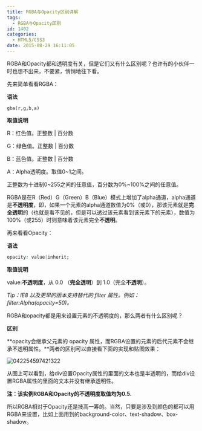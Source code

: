 ```yaml
---
title: RGBA与Opacity区别详解
tags:
  - RGBA与Opacity区别
id: 1402
categories:
  - HTML5/CSS3
date: 2015-08-29 16:11:05
---
```


RGBA和Opacity都和透明度有关，但是它们又有什么区别呢？也许有的小伙伴一时也想不出来，不要紧，悄悄地往下看。

先来简单看看RGBA：

**语法**
```cssr
gba(r,g,b,a)
```
**取值说明**

R：红色值。正整数 | 百分数

G：绿色值。正整数 | 百分数

B：蓝色值。正整数 | 百分数

A：Alpha透明度。取值0~1之间。

正整数为十进制0~255之间的任意值，百分数为0%~100%之间的任意值。

RGBA是在R（Red）G（Green）B（Blue）模式上增加了alpha通道，alpha通道是**不透明度**，即，如果一个元素的alpha通道数值为0%（或0），那该元素就是**完全透明**的（也就是看不见的，但是可以透过该元素看到该元素下的元素），数值为100%（或255）时则意味着该元素完全**不透明**。

再来看看Opacity：

**语法**
```css
opacity: value|inherit;
```

**取值说明**

value:**不透明度**，从 0.0 （**完全透明**）到 1.0（完全**不透明**）。

_Tip：IE8 以及更早的版本支持替代的 filter 属性。例如：filter:Alpha(opacity=50)。_

RGBA和opacity都是用来设置元素的不透明度的，那么两者有什么区别呢？

**区别**

**opacity会继承父元素的 opacity 属性，而RGBA设置的元素的后代元素不会继承不透明属性。**两者的区别可以直接看下面的实现和贴图效果：

![042254597421322](http://www.npm8.com/wp-content/uploads/2015/08/042254597421322.png)

从图上可以看到，给div设置Opacity属性的里面的文本也是半透明的，而给div设置RGBA属性的里面的文本并没有继承透明性。

**注：该实例RGBA和Opacity的不透明度取值均为0.5.**

所以RGBA相对于Opacity还是技高一筹的。当然，只要是涉及到颜色的都可以用RGBA来设置，比如上面用到的background-color、text-shadow、box-shadow。